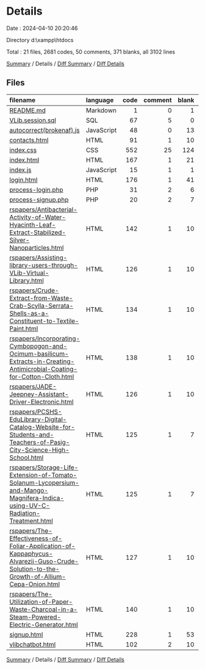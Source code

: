 # Details

Date : 2024-04-10 20:20:46

Directory d:\\xampp\\htdocs

Total : 21 files,  2681 codes, 50 comments, 371 blanks, all 3102 lines

[Summary](results.md) / Details / [Diff Summary](diff.md) / [Diff Details](diff-details.md)

## Files
| filename | language | code | comment | blank | total |
| :--- | :--- | ---: | ---: | ---: | ---: |
| [README.md](/README.md) | Markdown | 1 | 0 | 1 | 2 |
| [VLib.session.sql](/VLib.session.sql) | SQL | 67 | 5 | 0 | 72 |
| [autocorrect(brokenaf).js](/autocorrect(brokenaf).js) | JavaScript | 48 | 0 | 13 | 61 |
| [contacts.html](/contacts.html) | HTML | 91 | 1 | 10 | 102 |
| [index.css](/index.css) | CSS | 552 | 25 | 124 | 701 |
| [index.html](/index.html) | HTML | 167 | 1 | 21 | 189 |
| [index.js](/index.js) | JavaScript | 15 | 1 | 1 | 17 |
| [login.html](/login.html) | HTML | 176 | 1 | 41 | 218 |
| [process-login.php](/process-login.php) | PHP | 31 | 2 | 6 | 39 |
| [process-signup.php](/process-signup.php) | PHP | 20 | 2 | 7 | 29 |
| [rspapers/Antibacterial-Activity-of-Water-Hyacinth-Leaf-Extract-Stabilized-Silver-Nanoparticles.html](/rspapers/Antibacterial-Activity-of-Water-Hyacinth-Leaf-Extract-Stabilized-Silver-Nanoparticles.html) | HTML | 142 | 1 | 10 | 153 |
| [rspapers/Assisting-library-users-through-VLib-Virtual-Library.html](/rspapers/Assisting-library-users-through-VLib-Virtual-Library.html) | HTML | 126 | 1 | 10 | 137 |
| [rspapers/Crude-Extract-from-Waste-Crab-Scylla-Serrata-Shells-as-a-Constituent-to-Textile-Paint.html](/rspapers/Crude-Extract-from-Waste-Crab-Scylla-Serrata-Shells-as-a-Constituent-to-Textile-Paint.html) | HTML | 134 | 1 | 10 | 145 |
| [rspapers/Incorporating-Cymbopogon-and-Ocimum-basilicum-Extracts-in-Creating-Antimicrobial-Coating-for-Cotton-Cloth.html](/rspapers/Incorporating-Cymbopogon-and-Ocimum-basilicum-Extracts-in-Creating-Antimicrobial-Coating-for-Cotton-Cloth.html) | HTML | 138 | 1 | 10 | 149 |
| [rspapers/JADE-Jeepney-Assistant-Driver-Electronic.html](/rspapers/JADE-Jeepney-Assistant-Driver-Electronic.html) | HTML | 126 | 1 | 10 | 137 |
| [rspapers/PCSHS-EduLibrary-Digital-Catalog-Website-for-Students-and-Teachers-of-Pasig-City-Science-High-School.html](/rspapers/PCSHS-EduLibrary-Digital-Catalog-Website-for-Students-and-Teachers-of-Pasig-City-Science-High-School.html) | HTML | 125 | 1 | 7 | 133 |
| [rspapers/Storage-Life-Extension-of-Tomato-Solanum-Lycopersium-and-Mango-Magnifera-Indica-using-UV-C-Radiation-Treatment.html](/rspapers/Storage-Life-Extension-of-Tomato-Solanum-Lycopersium-and-Mango-Magnifera-Indica-using-UV-C-Radiation-Treatment.html) | HTML | 125 | 1 | 7 | 133 |
| [rspapers/The-Effectiveness-of-Foliar-Application-of-Kappaphycus-Alvarezii-Guso-Crude-Solution-to-the-Growth-of-Allium-Cepa-Onion.html](/rspapers/The-Effectiveness-of-Foliar-Application-of-Kappaphycus-Alvarezii-Guso-Crude-Solution-to-the-Growth-of-Allium-Cepa-Onion.html) | HTML | 127 | 1 | 10 | 138 |
| [rspapers/The-Utilization-of-Paper-Waste-Charcoal-in-a-Steam-Powered-Electric-Generator.html](/rspapers/The-Utilization-of-Paper-Waste-Charcoal-in-a-Steam-Powered-Electric-Generator.html) | HTML | 140 | 1 | 10 | 151 |
| [signup.html](/signup.html) | HTML | 228 | 1 | 53 | 282 |
| [vlibchatbot.html](/vlibchatbot.html) | HTML | 102 | 2 | 10 | 114 |

[Summary](results.md) / Details / [Diff Summary](diff.md) / [Diff Details](diff-details.md)